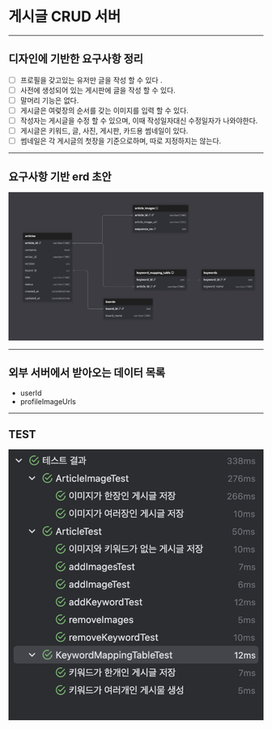 # 게시글 CRUD 서버 

----


## 디자인에 기반한 요구사항 정리
- [ ] 프로필을 갖고있는 유저만 글을 작성 할 수 있다 .
- [ ] 사전에 생성되어 있는 게시판에 글을 작성 할 수 있다. 
- [ ] 말머리 기능은 없다.
- [ ] 게시글은 여렂장의 순서를 갖는 이미지를 입력 할 수 있다.
- [ ] 작성자는 게시글을 수정 할 수 있으며,  이때 작성일자대신 수정일자가 나와야한다.
- [ ] 게시글은 키워드, 글, 사진, 게시판, 카드용 썸네일이 있다. 
- [ ] 썸네일은 각 게시글의 첫장을 기준으로하며, 따로 지정하지는 않는다.

----

## 요구사항 기반 erd 초안 

![erd-2.png](docs/images/erd-2.png)


----

## 외부 서버에서 받아오는 데이터 목록
- userId
- profileImageUrls

---

## TEST

![test_entity.png](docs/images/test_entity.png)
